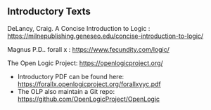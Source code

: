 ## Introductory Texts

DeLancy, Craig. A Concise Introduction to Logic : https://milnepublishing.geneseo.edu/concise-introduction-to-logic/

Magnus P.D.. forall x : https://www.fecundity.com/logic/

The Open Logic Project: https://openlogicproject.org/
- Introductory PDF can be found here: https://forallx.openlogicproject.org/forallxyyc.pdf
- The OLP also maintain a Git repo: https://github.com/OpenLogicProject/OpenLogic
